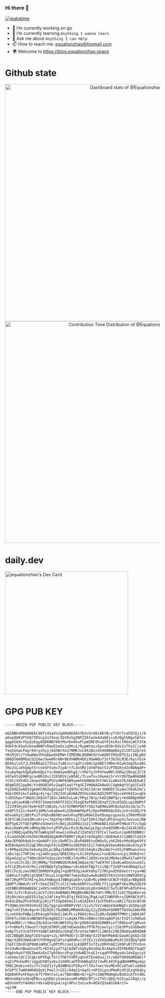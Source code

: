 ### Hi there 👋
[![wakatime](https://wakatime.com/badge/user/90d4bbc2-a779-4bb1-a2a2-572e90fc4e29.svg)](https://wakatime.com/@90d4bbc2-a779-4bb1-a2a2-572e90fc4e29)
- 🔭 I’m currently working on go
- 🌱 I’m currently learning `Anything I wanna learn`
- 💬 Ask me about `Anything I can Help`
- 📫 How to reach me: equationzhao@foxmail.com
- 🌍 Welcome to https://blog.equationzhao.space

# Github state
<a href="https://next.ossinsight.io/widgets/official/compose-user-dashboard-stats?user_id=75521101" target="_blank" style="display: block" align="center">
  <picture>
    <source media="(prefers-color-scheme: dark)" srcset="https://next.ossinsight.io/widgets/official/compose-user-dashboard-stats/thumbnail.png?user_id=75521101&image_size=auto&color_scheme=dark" width="771" height="auto">
    <img alt="Dashboard stats of @Equationzhao" src="https://next.ossinsight.io/widgets/official/compose-user-dashboard-stats/thumbnail.png?user_id=75521101&image_size=auto&color_scheme=light" width="771" height="auto">
  </picture>
</a>

<a href="https://next.ossinsight.io/widgets/official/analyze-user-contribution-time-distribution?user_id=75521101&period=all_times" target="_blank" style="display: block" align="center">
  <picture>
    <source media="(prefers-color-scheme: dark)" srcset="https://next.ossinsight.io/widgets/official/analyze-user-contribution-time-distribution/thumbnail.png?user_id=75521101&period=all_times&image_size=auto&color_scheme=dark" width="721" height="auto">
    <img alt="Contribution Time Distribution of @Equationzhao" src="https://next.ossinsight.io/widgets/official/analyze-user-contribution-time-distribution/thumbnail.png?user_id=75521101&period=all_times&image_size=auto&color_scheme=light" width="721" height="auto">
  </picture>
</a>

# daily.dev

 <a href="https://app.daily.dev/equationzhao"><img src="https://api.daily.dev/devcards/799761d9fb414437a7f85e5422b3c7f1.png?r=ur9" width="400" alt="equationzhao's Dev Card"/></a>


# GPG PUB KEY
``` 
-----BEGIN PGP PUBLIC KEY BLOCK-----

mQINBGVR0AABEAC90fz45aVnJqkReDEOASYb3cUrd8i6KtB/yTtDrTzaFDCQjz/0
pKopQUK3PYUQ7IDVcp2ufdoqrZbtRxSgZNPZZ6tenk4dabDjco6JQgtbNgv5Afo+
qqg6S6XcYGyQiKqy8QDKNN7K6tMu+0o6kuPlpWZRFdhuGY91XcRzclMdnLWCF3fA
HdkFdc6Sa5sbna0B0PsRmuESeOziq9Ku1/RypWtmix5pnvDS0rEdsIv7Fo1Cjy40
Txq1GnwLPwgr64+yzhyyj8dXWrXoo7NMKJxL0XJBzx4X4G8WqmbGyZsIDfa2pre5
YRsMj8lcTtAwKWyVhhaDpo8hERW+fZMEHNL0D8WkSh7uAGBftMSoDT53ziINLgN3
U06DS66BM8aCG2y6w/UwwORrAB+9EdVW8K4EKi9GwWOu73sfJbI6LMJE/6ys7Gzk
QDXkylnS7jLZKkMEqS17Ihoi7v8EzurcgdtzvbNi1pGBEltMOerH1a61mgZknaN1
7KeJxLuXhqdpt5rcne5FSumv7zp8rtfL4nSMzjUV8F0at51vPTN1HjdZo9DNqAP+
hzuAy9gohQpEpNxKQpiYsc9mA4ymd6hgI/rVReYyJhP4YewMOl2HRaz2NvqCZClE
k07wXtuD9BFg/uoBR2dvi32KSRzkjyW5AC/7LvwTnxJdwemjSrvVrU07DwARAQAB
tCdlcXVhdGlvbnpoYW8gPGVxdWF0aW9uemhhb0Bmb3htYWlsLmNvbT6JAk4EEwEI
ADgWIQS2ppD6/Yv80U810SvZwgO1aqtfYgUCZVHQAAIbAwULCQgHAgYVCgkICwIE
FgIDAQIeAQIXgAAKCRDZwgO1aqtfYg9YD/419StZdrmr36NDDtlGsmolhk4k2H/z
9qS+EKX1kcCakKqc4jrqcl2KZ3dCyKmNAZDtHik4mCAQSZ5Mf5QsceHY64IavqEk
tnO5Ghpsf3NQdi2KQih71B3cJ8AGSsLuK/PPqi7Brp/kADjBWfQzj+Kd88BpOH8F
6ycyOiauKHB/nTK5l5Gmmtb88TFZO1CFEogEXxP6N5IRxqYZJXs6SQ5Lug1Q6MtF
lZ1V93Hjpk74o9+k9T19BiKL/v3/9IMWhPDOfr5QiYwEMmsbMt0zmatOzsN/ocTc
uk8Pl512sr4akPy1OMolobaDwokLG5bUmWhRpPSj0pnPHRRkQsEdsjnX+d1OQ/F9
W5swbhyIjO0tPszTshQhxB6hNtowUvRvgPBSaR0eCDaYDoepcqyxosLuTRmYMSG0
63EYCdKJsmSdRvzK+2+c7epXYg+VRhhiyl72pfIHhIJ9pCvMl6rwpVsfwvxuG/RW
QEP5p6JYTOEfqM6hx5UmeVzhjNdj2bIA9QzIoZilVMmbND1xGboM7HNsb7Tzc5gQ
WvGjHoWYyMCx0M4g3WchntyPVPyGucRjdcNL6wCpLDgcshe8ZGM6+Bx24I4k2H5u
syrcR8QjqaD9yTK7wWkq1Hf4awojoUkwSZJZmtH32707Cel7we5unjqmNIRONRV/
LhiaGdoQKsVmZ4kCMwQQAQgAHRYhBM6TjNyK1+O26g6bl/QOb9wk3rsQBQJlUdzX
AAoJEPQOb9wk3rsQoN4P/iUcj0xMT2viBvR4805tyON9sSLzhKZ06vhMs0GpK9YV
WZD0n6pkG35ZqEJRGvUqU78ja3DMR3o38EPQktE1c7mO4yW1bmuAb8xG6u9JoyC9
kr0PRqsk2Ke3e6wXg2DLpcQ0gz54NoMr8J2Ui5Aq6xZNvnHo7+n5SjFNMnwnznnv
CaDxJqsJ7HP2mLrqj4Ahcpqa/QR8IS6y+LOi3kUXywLC+uuBJAzxnLpjJKHkQ+ol
VEpoGzqla/T9Dmi6d4fmIpyi6sYnMEzldyXMsl2OIKsVo1OjMD4wiDMwX17aAYCU
G/1+sdJJcIE/JOj0RMq/TmVHWN2KnKdm63AQaaj0/TwE97HriQvALwOUxnXuoUJi
kfFiEZRvX+VrMsjiVEONQkTpTgSNmwrs9i66dtFBp7z1i90/T2n9PYoKdR0qV1uI
8BlCFu1Lzwv5NQYZ6M8DFkgDqJ+qSBT93gj4oKXdhp727Nlpnd5hDVwtct+ya+WQ
lDAKuLFJqROjgtQb6T3kusL1sgU4WY7wmavDqtw4wHzWdQY563zVnXxSNW93RXCg
KK7JRqPPTD7HI+gJmLhhWbgo4J9BKgGuE0r/uUD+RLy9H8rUCNCF+EQEarBBg8X6
28HPf/OWdvP/zFFr5eeZI8ZTiiF1t/m8oX6RFVsv20OLff1jgXgWTnKa3MwSUQJ9
uQINBGVR0AABEACjxHVSro6DZdAVTbJf2Sd4iULpQ+UHkDZ/SeTLBF9PvAfGF4+o
C9drJz7c+Eahx5iaCV7zbVcKmBAWDcMHgBKoNNtHb7mht7MN/D7Jz81TDqaKmrvb
I0jRkzkUcqGE5515gCz24FjkqfPLB7qjYKOJUgJPgA/qXJlNRPOh+xIQMtNC9jP3
dn6dcEKwZPu93hOCpjWjzftI9pD4hHxICu01AIKX+31nFPUA5vcARCIfUzkCWtUK
Pl9QWojHnYK9zHzd2j0y7ggrpGn0R8PvVbCiSjvhJSVzsWqSe9aHWgFs1bSOqcg9
tWq7xktIhAx9gv4rIA20Zki7QuBWEyMRmHdkUqyI2yZ9d8ohG0N0TYUVUaIA6nM8
tLvehh0zPABp1sDh4igQfGdmIi1WiPLviP869j0oiZxdH/dbQN0TPMHtiJAD01Nf
CDhKfvJX0ckxNB5WtPqnAgDD21rsu4qXkfRExxRWnxrDUvqAGP1XrItQfJx9AhwS
BPpAdBO//ctWusZ8Lkdier6KiWKtO5yJbrpXD6VaD9dI0W86ioflR0GovPjgMvoh
1+YoOHofLt9wuV7/5q9jO7ROti0EYmEwUxb6sfPTKfbjeelyirIS63PPxSnb0wOU
UxNyTtzY3cbTFPtYdABtSAh8Zo/kDqE75rotexfWHfCL2NG5x29EZ0XASwARAQAB
iQI2BBgBCAAgFiEEtqaQ+v2L/NFPNdEr2cIDtWqrX2IFAmVR0AACGwwACgkQ2cID
tWqrX2K93RAAsNYCFHY0gxQl8Yvzq6RdRv/zFZXzJsZdXQaNbuMvXCSOIQDq7q90
ZJpFCIDnOlQP0H0imRQCluDPtMlcnm11LKGDRTIofZyzURVhGE2jK0FuR7ZYoSnn
0+V3wNvnBwaUnudfL+0I4ZyyaTtglAZWfsGqky6UvEmL8z4ApXv45F8b0QCFbqQY
bOg6n9ukYYDEZmmXxEoI7gh50xczPspjhdwNE3noE1+iqqPFPH6padx1dxEgscyV
CaVemolQCI1CqkcbPYDqLfkt1ThKfSVMTyqVcKfEnmOuoj1t/a8dTQH96dMGQKcf
eqZsPXuUw0V/zqgaUtWYyxbxJzb6McaUT8VmNkq532lUwRC443FgqWDmHMMqumqz
TR0LIKebineSvJ7c7nOZ3jYy82WBhUzPIDyvYlfUx7xectGvMEvOCzATwGluGAkO
hCbPfC7wWO4Wh8GQyKjPmolJ+IGI/O4q1S+Ggdj+oP2GigsuPWaMjdV1EzqXAqky
EQbEHhPuhFUqnjb7t799rCxCcacTBAtWNk+D/+g2Ys1NQYMQHqKx8U6ILKTht40L
NKVoU0gYa36xQFNcvzg5DOcySxm1ezuHFoRNO/BTjn17VCcQbQ/9JSip2J0qX//p
wEUnVkPzY4GHGt+Xk+aQhEqx4/xgl4Pur2xCux9v4EkCQ3aASSKAriY=
=giVW
-----END PGP PUBLIC KEY BLOCK-----
```
